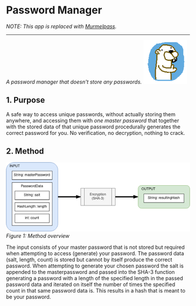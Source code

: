 # Password Manager

*NOTE: This app is replaced with [Murmelpass](https://github.com/ludvighe/murmelpass).*

---

*A password manager that doesn't store any passwords.*
![murmel](assets/images/murmel.png) 


## 1. Purpose

A safe way to access unique passwords, without actually storing them anywhere, and accessing them with *one master password* that together with the stored data of that unique password procedurally generates the correct password for you. No verification, no decryption, nothing to crack.

## 2. Method

![Method image 1](assets/images/Encryption_model_1.png)
*Figure 1: Method overview*

The input consists of your master password that is not stored but required when attempting to access (generate) your password. The password data (salt, length, count) is stored but cannot by itself produce the correct password. When attempting to generate your chosen password the salt is appended to the masterpassword and passed into the SHA-3 function generating a password with a length of the specified length in the passed password data and iterated on itself the number of times the specified count in that same password data is. This results in a hash that is meant to be your password.
